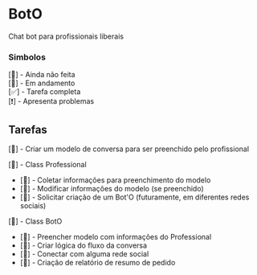 # BotO
Chat bot para profissionais liberais

### Simbolos
 [🔴] - Ainda não feita\
 [🔵] - Em andamento\
 [✅] - Tarefa completa\
 [❗] - Apresenta problemas

## Tarefas

[🔴] - Criar um modelo de conversa para ser preenchido pelo profissional

[🔵] - Class Professional
 - [🔴] - Coletar informações para preenchimento do modelo
 - [🔴] - Modificar informações do modelo (se preenchido)
 - [🔴] - Solicitar criação de um Bot'O (futuramente, em diferentes redes sociais)

[🔵] - Class BotO
 - [🔴] - Preencher modelo com informações do Professional
 - [🔵] - Criar lógica do fluxo da conversa 
 - [🔵] - Conectar com alguma rede social
 - [🔵] - Criação de relatório de resumo de pedido


